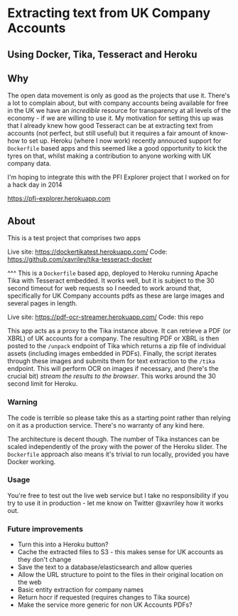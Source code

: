 # Extracting text from UK Company Accounts
## Using Docker, Tika, Tesseract and Heroku

## Why

The open data movement is only as good as the projects that use it.
There's a lot to complain about, but with company accounts being available for free in the UK
we have an *incredible* resource for transparency at all levels of the economy - if we are willing
to use it. My motivation for setting this up was that I already knew how good Tesseract can be at
extracting text from accounts (not perfect, but still useful) but it requires a fair amount of know-how
to set up. Heroku (where I now work) recently annouced support for `Dockerfile` based apps and this
seemed like a good opportunity to kick the tyres on that, whilst making a contribution to anyone working
with UK company data.

I'm hoping to integrate this with the PFI Explorer project that I worked on for a hack day in 2014

https://pfi-explorer.herokuapp.com

## About

This is a test project that comprises two apps

Live site: https://dockertikatest.herokuapp.com/
Code: https://github.com/xavriley/tika-tesseract-docker

^^^ This is a `Dockerfile` based app, deployed to Heroku running Apache Tika with Tesseract embedded.
It works well, but it is subject to the 30 second timeout for web requests so I needed to work around that,
specifically for UK Company accounts pdfs as these are large images and several pages in length.

Live site: https://pdf-ocr-streamer.herokuapp.com/
Code: this repo

This app acts as a proxy to the Tika instance above. It can retrieve a PDF (or XBRL) of UK accounts for a company.
The resulting PDF or XBRL is then posted to the `/unpack` endpoint of Tika which returns a zip file of individual assets (including images embedded in PDFs).
Finally, the script iterates through these images and submits them for text extraction to the `/tika` endpoint. This will perform OCR on images if necessary,
and (here's the crucial bit) *stream the results to the browser*. This works around the 30 second limit for Heroku.

### Warning

The code is terrible so please take this as a starting point rather than relying on it as a production service. There's no warranty of any kind here.

The architecture is decent though. The number of Tika instances can be scaled independently of the proxy with the power of the Heroku slider.
The `Dockerfile` approach also means it's trivial to run locally, provided you have Docker working.

### Usage

You're free to test out the live web service but I take no responsibility if you try to use it in production - let me know on Twitter @xavriley how it works out.

### Future improvements

* Turn this into a Heroku button?
* Cache the extracted files to S3 - this makes sense for UK accounts as they don't change
* Save the text to a database/elasticsearch and allow queries
* Allow the URL structure to point to the files in their original location on the web
* Basic entity extraction for company names
* Return hocr if requested (requires changes to Tika source)
* Make the service more generic for non UK Accounts PDFs?
